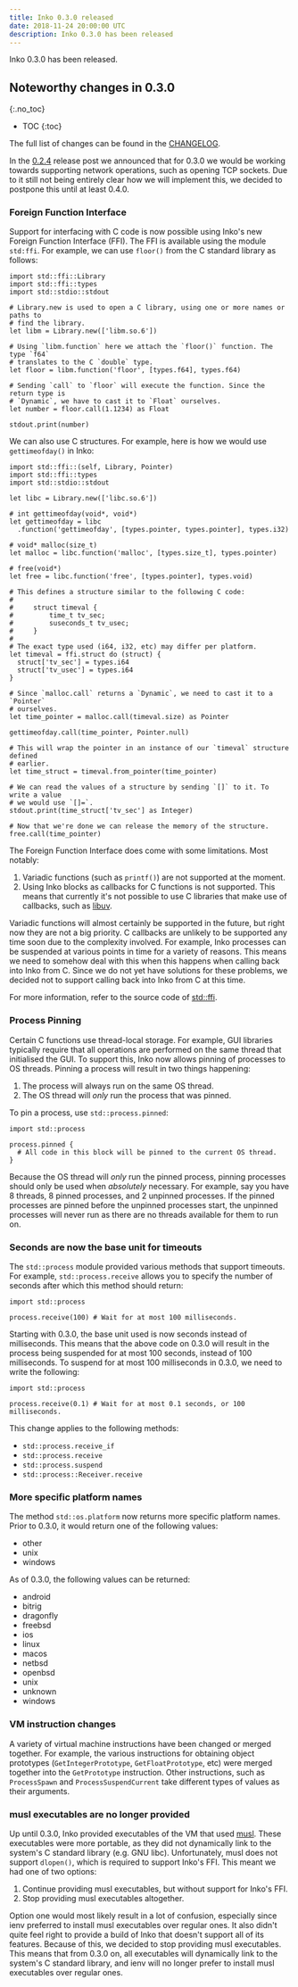 ```yaml
---
title: Inko 0.3.0 released
date: 2018-11-24 20:00:00 UTC
description: Inko 0.3.0 has been released
---
```

<!-- vale off -->

Inko 0.3.0 has been released.

<!-- READ MORE -->

## Noteworthy changes in 0.3.0
{:.no_toc}

* TOC
{:toc}

The full list of changes can be found in the [CHANGELOG][changelog].

In the [0.2.4][0.2.4 release] release post we announced that for 0.3.0 we would
be working towards supporting network operations, such as opening TCP sockets.
Due to it still not being entirely clear how we will implement this, we decided
to postpone this until at least 0.4.0.

### Foreign Function Interface

Support for interfacing with C code is now possible using Inko's new Foreign
Function Interface (FFI). The FFI is available using the module `std:ffi`. For
example, we can use `floor()` from the C standard library as follows:

```inko
import std::ffi::Library
import std::ffi::types
import std::stdio::stdout

# Library.new is used to open a C library, using one or more names or paths to
# find the library.
let libm = Library.new(['libm.so.6'])

# Using `libm.function` here we attach the `floor()` function. The type `f64`
# translates to the C `double` type.
let floor = libm.function('floor', [types.f64], types.f64)

# Sending `call` to `floor` will execute the function. Since the return type is
# `Dynamic`, we have to cast it to `Float` ourselves.
let number = floor.call(1.1234) as Float

stdout.print(number)
```

We can also use C structures. For example, here is how we would use
`gettimeofday()` in Inko:

```inko
import std::ffi::(self, Library, Pointer)
import std::ffi::types
import std::stdio::stdout

let libc = Library.new(['libc.so.6'])

# int gettimeofday(void*, void*)
let gettimeofday = libc
  .function('gettimeofday', [types.pointer, types.pointer], types.i32)

# void* malloc(size_t)
let malloc = libc.function('malloc', [types.size_t], types.pointer)

# free(void*)
let free = libc.function('free', [types.pointer], types.void)

# This defines a structure similar to the following C code:
#
#     struct timeval {
#         time_t tv_sec;
#         suseconds_t tv_usec;
#     }
#
# The exact type used (i64, i32, etc) may differ per platform.
let timeval = ffi.struct do (struct) {
  struct['tv_sec'] = types.i64
  struct['tv_usec'] = types.i64
}

# Since `malloc.call` returns a `Dynamic`, we need to cast it to a `Pointer`
# ourselves.
let time_pointer = malloc.call(timeval.size) as Pointer

gettimeofday.call(time_pointer, Pointer.null)

# This will wrap the pointer in an instance of our `timeval` structure defined
# earlier.
let time_struct = timeval.from_pointer(time_pointer)

# We can read the values of a structure by sending `[]` to it. To write a value
# we would use `[]=`.
stdout.print(time_struct['tv_sec'] as Integer)

# Now that we're done we can release the memory of the structure.
free.call(time_pointer)
```

The Foreign Function Interface does come with some limitations. Most notably:

1. Variadic functions (such as `printf()`) are not supported at the moment.
1. Using Inko blocks as callbacks for C functions is not supported. This means
   that currently it's not possible to use C libraries that make use of
   callbacks, such as [libuv](https://libuv.org/).

Variadic functions will almost certainly be supported in the future, but right
now they are not a big priority. C callbacks are unlikely to be supported any
time soon due to the complexity involved. For example, Inko processes can be
suspended at various points in time for a variety of reasons. This means we need
to somehow deal with this when this happens when calling back into Inko from C.
Since we do not yet have solutions for these problems, we decided not to support
calling back into Inko from C at this time.

For more information, refer to the source code of [std::ffi][std-ffi].

### Process Pinning

Certain C functions use thread-local storage. For example, GUI libraries
typically require that all operations are performed on the same thread that
initialised the GUI. To support this, Inko now allows pinning of processes to OS
threads. Pinning a process will result in two things happening:

1. The process will always run on the same OS thread.
1. The OS thread will _only_ run the process that was pinned.

To pin a process, use `std::process.pinned`:

```inko
import std::process

process.pinned {
  # All code in this block will be pinned to the current OS thread.
}
```

Because the OS thread will _only_ run the pinned process, pinning processes
should only be used when _absolutely_ necessary. For example, say you have 8
threads, 8 pinned processes, and 2 unpinned processes. If the pinned processes
are pinned before the unpinned processes start, the unpinned processes will
never run as there are no threads available for them to run on.

### Seconds are now the base unit for timeouts

The `std::process` module provided various methods that support timeouts. For
example, `std::process.receive` allows you to specify the number of seconds
after which this method should return:

```inko
import std::process

process.receive(100) # Wait for at most 100 milliseconds.
```

Starting with 0.3.0, the base unit used is now seconds instead of milliseconds.
This means that the above code on 0.3.0 will result in the process being
suspended for at most 100 seconds, instead of 100 milliseconds. To suspend for
at most 100 milliseconds in 0.3.0, we need to write the following:

```inko
import std::process

process.receive(0.1) # Wait for at most 0.1 seconds, or 100 milliseconds.
```

This change applies to the following methods:

* `std::process.receive_if`
* `std::process.receive`
* `std::process.suspend`
* `std::process::Receiver.receive`

### More specific platform names

The method `std::os.platform` now returns more specific platform names. Prior to
0.3.0, it would return one of the following values:

* other
* unix
* windows

As of 0.3.0, the following values can be returned:

* android
* bitrig
* dragonfly
* freebsd
* ios
* linux
* macos
* netbsd
* openbsd
* unix
* unknown
* windows

### VM instruction changes

A variety of virtual machine instructions have been changed or merged together.
For example, the various instructions for obtaining object prototypes
(`GetIntegerPrototype`, `GetFloatPrototype`, etc) were merged together into the
`GetPrototype` instruction. Other instructions, such as `ProcessSpawn` and
`ProcessSuspendCurrent` take different types of values as their arguments.

### musl executables are no longer provided

Up until 0.3.0, Inko provided executables of the VM that used
[musl](https://www.musl-libc.org/). These executables were more portable, as
they did not dynamically link to the system's C standard library (e.g. GNU
libc).  Unfortunately, musl does not support `dlopen()`, which is required to
support Inko's FFI. This meant we had one of two options:

1. Continue providing musl executables, but without support for Inko's FFI.
1. Stop providing musl executables altogether.

Option one would most likely result in a lot of confusion, especially since ienv
preferred to install musl executables over regular ones. It also didn't quite
feel right to provide a build of Inko that doesn't support all of its features.
Because of this, we decided to stop providing musl executables. This means that
from 0.3.0 on, all executables will dynamically link to the system's C standard
library, and ienv will no longer prefer to install musl executables over regular
ones.

[changelog]: https://gitlab.com/inko-lang/inko/blob/v0.3.0/CHANGELOG.md#030-november-24-2018
[std-ffi]: https://gitlab.com/inko-lang/inko/blob/7dc4d1c3b1f91640eb9861dc507314e3ed1e86fd/runtime/src/std/ffi.inko
[0.2.4 release]: /news/inko-0-2-4-released/
